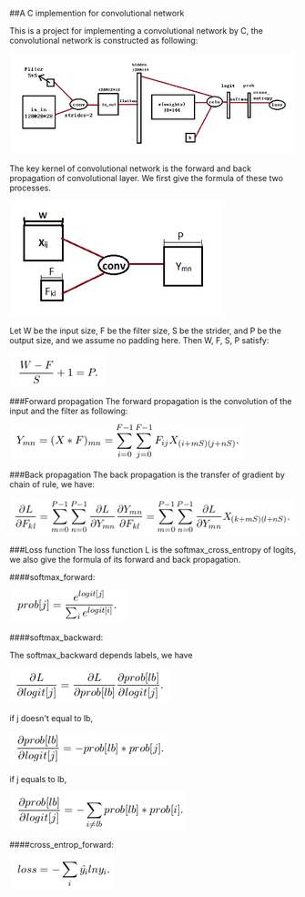 
##A C implemention for convolutional network

This is a project for implementing a convolutional network by C, the convolutional network is
constructed as following:

![net_structure](./img/net_structure.png) 

The key kernel of convolutional network is the forward and back propagation of convolutional layer. 
We first give the formula of these two processes.

![conv_structure](./img/conv_structure.png)

Let W be the input size, F be the filter size, S be the strider, and P be the output size, 
and we assume no padding here. Then W, F, S, P satisfy:

![formula_1](./img/formula_1.png)

###Forward propagation
The forward propagation is the convolution of the input and the filter as following:

![formula_2](./img/formula_2.png)

###Back propagation
The back propagation is the transfer of gradient by chain of rule, we have:

![formula_3](./img/formula_3.png)

###Loss function
The loss function L is the softmax\_cross\_entropy of logits, we also give the formula of its forward and back propagation.

####softmax_forward:

![softmax_forward](./img/softmax_forward.png)

####softmax_backward:

The softmax_backward depends labels, we have

![softmax_backward_1](./img/softmax_backward_1.png)

if j doesn't equal to lb,

![softmax_backward_2](./img/softmax_backward_2.png)

if j equals to lb,

![softmax_backward_3](./img/softmax_backward_3.png)

####cross\_entrop\_forward:

![cross\_entrop\_forward](./img/cross_entropy_forward.png)
